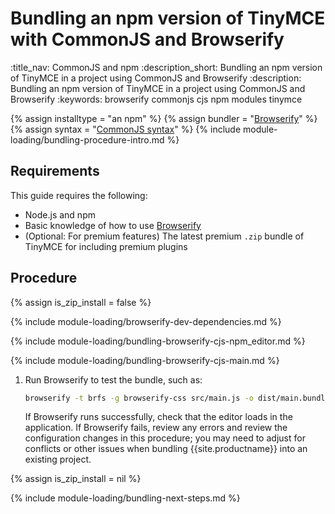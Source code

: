 # Bundling an npm version of TinyMCE with CommonJS and Browserify
:title_nav: CommonJS and npm
:description_short: Bundling an npm version of TinyMCE in a project using CommonJS and Browserify
:description: Bundling an npm version of TinyMCE in a project using CommonJS and Browserify
:keywords: browserify commonjs cjs npm modules tinymce

{% assign installtype = "an npm" %}
{% assign bundler = "[Browserify](https://browserify.org/)" %}
{% assign syntax = "[CommonJS syntax](http://www.commonjs.org/specs/modules/1.0/)" %}
{% include module-loading/bundling-procedure-intro.md %}

## Requirements

This guide requires the following:

- Node.js and npm
- Basic knowledge of how to use [Browserify](https://browserify.org/)
- (Optional: For premium features) The latest premium `.zip` bundle of TinyMCE for including premium plugins

## Procedure

{% assign is_zip_install = false %}

{% include module-loading/browserify-dev-dependencies.md %}

{% include module-loading/bundling-browserify-cjs-npm_editor.md %}

{% include module-loading/bundling-browserify-cjs-main.md %}

1. Run Browserify to test the bundle, such as:

    ```sh
    browserify -t brfs -g browserify-css src/main.js -o dist/main.bundle.js
    ```

    If Browserify runs successfully, check that the editor loads in the application.
    If Browserify fails, review any errors and review the configuration changes in this procedure; you may need to adjust for conflicts or other issues when bundling {{site.productname}} into an existing project.

{% assign is_zip_install = nil %}

{% include module-loading/bundling-next-steps.md %}